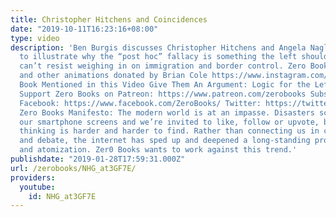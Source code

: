 ```yaml
---
title: Christopher Hitchens and Coincidences
date: "2019-10-11T16:23:16+08:00"
type: video
description: 'Ben Burgis discusses Christopher Hitchens and Angela Nagle in order
  to illustrate why the “post hoc” fallacy is something the left should avoid, but
  can’t resist weighing in on immigration and border control. Zero Books Logo Animations
  and other animations donated by Brian Cole https://www.instagram.com/robotbloodco/
  Book Mentioned in this Video Give Them An Argument: Logic for the Left by Ben Burgis
  Support Zero Books on Patreon: https://www.patreon.com/zerobooks Subscribe: http://bit.ly/SubZeroBooks
  Facebook: https://www.facebook.com/ZeroBooks/ Twitter: https://twitter.com/zer0books
  Zero Books Manifesto: The modern world is at an impasse. Disasters scroll across
  our smartphone screens and we’re invited to like, follow or upvote, but critical
  thinking is harder and harder to find. Rather than connecting us in common struggle
  and debate, the internet has sped up and deepened a long-standing process of alienation
  and atomization. Zer0 Books wants to work against this trend.'
publishdate: "2019-01-28T17:59:31.000Z"
url: /zerobooks/NHG_at3GF7E/
providers:
  youtube:
    id: NHG_at3GF7E
---
```

